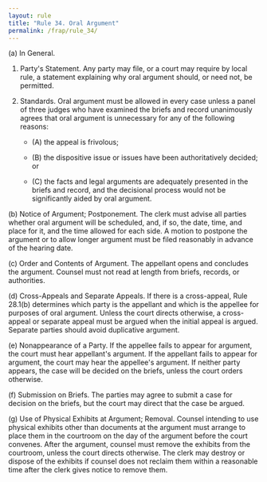 ```yaml
---
layout: rule
title: "Rule 34. Oral Argument"
permalink: /frap/rule_34/
---
```


(a) In General.


1. Party's Statement. Any party may file, or a court may require by local rule, a statement explaining why oral argument should, or need not, be permitted.


2. Standards. Oral argument must be allowed in every case unless a panel of three judges who have examined the briefs and record unanimously agrees that oral argument is unnecessary for any of the following reasons:


    - (A) the appeal is frivolous;


    - (B) the dispositive issue or issues have been authoritatively decided; or


    - (C) the facts and legal arguments are adequately presented in the briefs and record, and the decisional process would not be significantly aided by oral argument.


(b) Notice of Argument; Postponement. The clerk must advise all parties whether oral argument will be scheduled, and, if so, the date, time, and place for it, and the time allowed for each side. A motion to postpone the argument or to allow longer argument must be filed reasonably in advance of the hearing date.


(c) Order and Contents of Argument. The appellant opens and concludes the argument. Counsel must not read at length from briefs, records, or authorities.


(d) Cross-Appeals and Separate Appeals. If there is a cross-appeal, Rule 28.1(b) determines which party is the appellant and which is the appellee for purposes of oral argument. Unless the court directs otherwise, a cross-appeal or separate appeal must be argued when the initial appeal is argued. Separate parties should avoid duplicative argument.


(e) Nonappearance of a Party. If the appellee fails to appear for argument, the court must hear appellant's argument. If the appellant fails to appear for argument, the court may hear the appellee's argument. If neither party appears, the case will be decided on the briefs, unless the court orders otherwise.


(f) Submission on Briefs. The parties may agree to submit a case for decision on the briefs, but the court may direct that the case be argued.


(g) Use of Physical Exhibits at Argument; Removal. Counsel intending to use physical exhibits other than documents at the argument must arrange to place them in the courtroom on the day of the argument before the court convenes. After the argument, counsel must remove the exhibits from the courtroom, unless the court directs otherwise. The clerk may destroy or dispose of the exhibits if counsel does not reclaim them within a reasonable time after the clerk gives notice to remove them.
